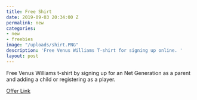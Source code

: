 ```yaml
---
title: Free Shirt
date: 2019-09-03 20:34:00 Z
permalink: new
categories:
- new
- freebies
image: "/uploads/shirt.PNG"
description: 'Free Venus Williams T-shirt for signing up online. '
layout: post
---
```


Free Venus Williams t-shirt by signing up for an Net Generation as a parent and adding a child or registering as a player. 
 
[Offer Link](https://netgeneration.usta.com/us-en/home.html)
